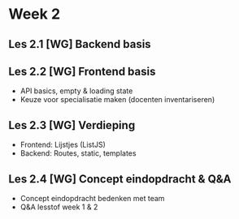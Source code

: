 # Week 2

## Les 2.1 [WG] Backend basis
## Les 2.2 [WG] Frontend basis
  - API basics, empty & loading state
  - Keuze voor specialisatie maken (docenten inventariseren)
## Les 2.3 [WG] Verdieping
  - Frontend: Lijstjes (ListJS)
  - Backend: Routes, static, templates
## Les 2.4 [WG] Concept eindopdracht & Q&A 
  - Concept eindopdracht bedenken met team
  - Q&A lesstof week 1 & 2

